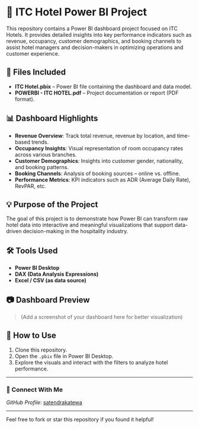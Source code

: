 # 🏨 ITC Hotel Power BI Project

This repository contains a Power BI dashboard project focused on ITC Hotels. It provides detailed insights into key performance indicators such as revenue, occupancy, customer demographics, and booking channels to assist hotel managers and decision-makers in optimizing operations and customer experience.

## 📂 Files Included

- **ITC Hotel.pbix** – Power BI file containing the dashboard and data model.
- **POWERBI - ITC HOTEL.pdf** – Project documentation or report (PDF format).

## 📊 Dashboard Highlights

- **Revenue Overview**: Track total revenue, revenue by location, and time-based trends.
- **Occupancy Insights**: Visual representation of room occupancy rates across various branches.
- **Customer Demographics**: Insights into customer gender, nationality, and booking patterns.
- **Booking Channels**: Analysis of booking sources – online vs. offline.
- **Performance Metrics**: KPI indicators such as ADR (Average Daily Rate), RevPAR, etc.

## 💡 Purpose of the Project

The goal of this project is to demonstrate how Power BI can transform raw hotel data into interactive and meaningful visualizations that support data-driven decision-making in the hospitality industry.

## 🛠 Tools Used

- **Power BI Desktop**
- **DAX (Data Analysis Expressions)**
- **Excel / CSV (as data source)**

## 📷 Dashboard Preview

> (Add a screenshot of your dashboard here for better visualization)

## 📌 How to Use

1. Clone this repository.
2. Open the `.pbix` file in Power BI Desktop.
3. Explore the visuals and interact with the filters to analyze hotel performance.

---

### 🔗 Connect With Me

*GitHub Profile*: [satendrakatewa](https://github.com/satendrakatewa)

---

Feel free to fork or star this repository if you found it helpful!
